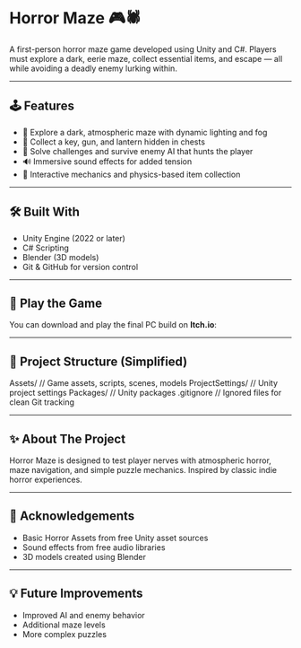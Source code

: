 # Horror Maze 🎮🕷️

A first-person horror maze game developed using Unity and C#. Players must explore a dark, eerie maze, collect essential items, and escape — all while avoiding a deadly enemy lurking within.

---

## 🕹️ Features

- 🔦 Explore a dark, atmospheric maze with dynamic lighting and fog
- 🎯 Collect a key, gun, and lantern hidden in chests
- 🧠 Solve challenges and survive enemy AI that hunts the player
- 🔊 Immersive sound effects for added tension
- 🧩 Interactive mechanics and physics-based item collection

---

## 🛠️ Built With

- Unity Engine (2022 or later)
- C# Scripting
- Blender (3D models)
- Git & GitHub for version control

---

## 🚀 Play the Game

You can download and play the final PC build on **Itch.io**:  
[](https://not-soshub.itch.io/horror-maze)

---

## 📁 Project Structure (Simplified)

Assets/ // Game assets, scripts, scenes, models
ProjectSettings/ // Unity project settings
Packages/ // Unity packages
.gitignore // Ignored files for clean Git tracking


---

## ✨ About The Project

Horror Maze is designed to test player nerves with atmospheric horror, maze navigation, and simple puzzle mechanics. Inspired by classic indie horror experiences.

---

## 🙌 Acknowledgements

- Basic Horror Assets from free Unity asset sources
- Sound effects from free audio libraries
- 3D models created using Blender

---

## 💡 Future Improvements

- Improved AI and enemy behavior
- Additional maze levels
- More complex puzzles
